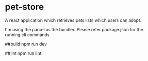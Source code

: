 # pet-store
A react application which retrieves pets lists which users can adopt.  

I'm using the parcel as the bundler. Please refer package.json for the running cli commands

##build
npm run dev

##lint
npm run lint
